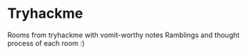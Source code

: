 # Tryhackme
Rooms from tryhackme  with vomit-worthy notes
Ramblings and thought process of each room :)
